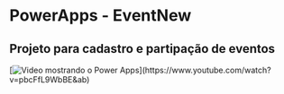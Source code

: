 # PowerApps - EventNew
## Projeto para cadastro e partipação de eventos
[![Video mostrando o Power Apps]([https://img.youtube.com/vi/](https://markdown-videos-api.jorgenkh.no/youtube/)pbcFfL9WbBE&ab/0.jpg)](https://www.youtube.com/watch?v=pbcFfL9WbBE&ab)

